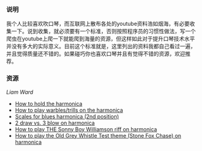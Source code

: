 ### 说明
我个人比较喜欢吹口琴，而互联网上散布各处的youtube资料浩如烟海，有必要收集一下。说到收集，就必须要有一个标准，否则按照程序员的习惯性做法，写一个爬虫在youtube上爬一下就能爬到海量的资源，但这样如此对于提升口琴技术水平并没有多大的实际意义。目前这个标准就是，这里列出的资料我都自己看过一遍，并且觉得质量还不错的。如果碰巧你也喜欢口琴并且有觉得不错的资源，欢迎推荐。
### 资源
*Liam Ward*
* [How to hold the harmonica](https://www.youtube.com/watch?v=GmcHnx7d1g0)
* [How to play warbles/trills on the harmonica](https://www.youtube.com/watch?v=BtQ-9a67nfA)
* [Scales for blues harmonica (2nd position)](https://www.youtube.com/watch?v=Hs0bpYDSdQI&t=191s)
* [2 draw vs. 3 blow on harmonica](https://www.youtube.com/watch?v=bM50EjhoJqo)
* [How to play THE Sonny Boy Williamson riff on harmonica](https://www.youtube.com/watch?v=eLa2uJvSk5U)
* [How to play the Old Grey Whistle Test theme (Stone Fox Chase) on harmonica](https://www.youtube.com/watch?v=ba1ydgXGcn4)
